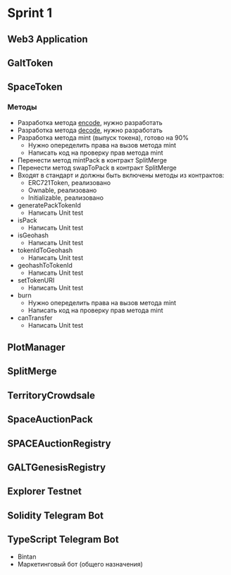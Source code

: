 # Sprint 1

## Web3 Application

## GaltToken

## SpaceToken

### Методы
  - Разработка метода [encode](../ru/contracts/SpaceToken.md#encode), нужно разработать
  - Разработка метода [decode](../ru/contracts/SpaceToken.md#decode), нужно разработать
  - Разработка метода mint (выпуск токена), готово на 90%
    - Нужно опеределить права на вызов метода mint
    - Написать код на проверку прав метода mint
  - Перенести метод mintPack в контракт SplitMerge
  - Перенести метод swapToPack в контракт SplitMerge
  - Входят в стандарт и должны быть включены методы из контрактов:
    - ERC721Token, реализовано
    - Ownable, реализовано
    - Initializable, реализовано
  - generatePackTokenId
    - Написать Unit test
  - isPack
    - Написать Unit test
  - isGeohash
    - Написать Unit test
  - tokenIdToGeohash
    - Написать Unit test
  - geohashToTokenId
    - Написать Unit test
  - setTokenURI
    - Написать Unit test
  - burn
    - Нужно опеределить права на вызов метода mint
    - Написать код на проверку прав метода mint
  - canTransfer
    - Написать Unit test

## PlotManager

## SplitMerge

## TerritoryCrowdsale

## SpaceAuctionPack

## SPACEAuctionRegistry

## GALTGenesisRegistry

## Explorer Testnet

## Solidity Telegram Bot

## TypeScript Telegram Bot

 - Bintan
 - Маркетинговый бот (общего назначения)


